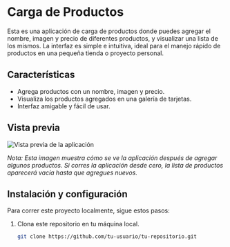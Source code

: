 # Carga de Productos

Esta es una aplicación de carga de productos donde puedes agregar el nombre, imagen y precio de diferentes productos, y visualizar una lista de los mismos. La interfaz es simple e intuitiva, ideal para el manejo rápido de productos en una pequeña tienda o proyecto personal.

## Características

- Agrega productos con un nombre, imagen y precio.
- Visualiza los productos agregados en una galería de tarjetas.
- Interfaz amigable y fácil de usar.

## Vista previa

![Vista previa de la aplicación](./React-Readme.png)

_Nota: Esta imagen muestra cómo se ve la aplicación después de agregar algunos productos. Si corres la aplicación desde cero, la lista de productos aparecerá vacía hasta que agregues nuevos._

## Instalación y configuración

Para correr este proyecto localmente, sigue estos pasos:

1. Clona este repositorio en tu máquina local.
   ```bash
   git clone https://github.com/tu-usuario/tu-repositorio.git
